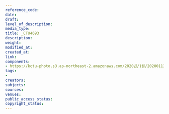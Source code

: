 ```yaml
---
reference_code: 
date: 
draft: 
level_of_description: 
media_type: 
title: _CTU4693
description: 
weight: 
modified_at: 
created_at: 
link: 
components:
- https://kctu-photo.s3.ap-northeast-2.amazonaws.com/2020년/1월/20200113_문중원+열사+상여+청와대+행진+7일차/_CTU4693.jpg
tags:
- 
creators: 
subjects: 
sources: 
venues: 
public_access_status: 
copyright_status: 
---
```

